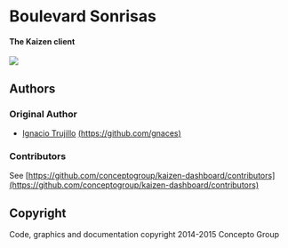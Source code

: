# Boulevard Sonrisas
#### The Kaizen client

![](https://s3.eu-central-1.amazonaws.com/kaizen-prototype/entel/images/logo-sonrisas-github.svg)

## Authors

### Original Author

- [Ignacio Trujillo](mailto:itrujillo@conceptogroup.cl) [(https://github.com/gnaces)](https://github.com/gnaces)

### Contributors

See [https://github.com/conceptogroup/kaizen-dashboard/contributors](https://github.com/conceptogroup/kaizen-dashboard/contributors)

## Copyright

Code, graphics and documentation copyright 2014-2015 Concepto Group
